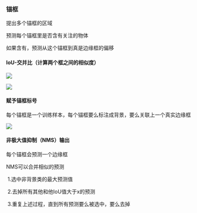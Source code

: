 ### 锚框

提出多个锚框的区域

预测每个锚框里是否含有关注的物体

如果含有，预测从这个锚框到真是边缘框的偏移



#### IoU-交并比（计算两个框之间的相似度）

![](D:\学习笔记\深度学习\L\Snipaste_2023-12-05_21-02-50.png)

![](D:\学习笔记\深度学习\L\Snipaste_2023-12-05_21-02-40.png)

#### 赋予锚框标号

每个锚框是一个训练样本，每个锚框要么标注成背景，要么关联上一个真实边缘框

![](D:\学习笔记\深度学习\L\Snipaste_2023-12-05_21-07-23.png)

#### 非极大值抑制（NMS）输出

每个锚框会预测一个边缘框

NMS可以合并相似的预测

​	1.选中非背景类的最大预测值

​	2.去掉所有其他和他IoU值大于x的预测

​	3.重复上述过程，直到所有预测要么被选中，要么去掉